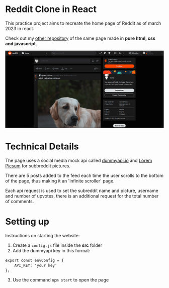 # Reddit Clone in React

This practice project aims to recreate the home page of Reddit as of march 2023 in react. 

Check out my [other repository](https://github.com/teooko/Reddit-Clone-Vanilla) of the same page made in **pure html, css and javascript**. 

![Screenshot](screenshot.png)

# Technical Details

The page uses a social media mock api called [dummyapi.io](https://dummyapi.io/) and [Lorem Picsum](https://picsum.photos/) for subbreddit pictures. 

There are 5 posts added to the feed each time the user scrolls to the bottom of the page, thus making it an 'infinite scroller' page. 

Each api request is used to set the subreddit name and picture, username and number of upvotes, there is an additional request for the total number of comments.

# Setting up
Instructions on starting the website:

1. Create a `config.js` file inside the **src** folder
2. Add the dummyapi key in this format:
```
export const envConfig = {
    API_KEY: 'your key'
};

```
3. Use the command `npm start` to open the page


